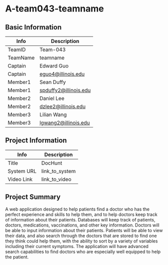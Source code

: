 # A-team043-teamname

## Basic Information

|   Info      |        Description     |
| ----------- | ---------------------- |
| TeamID      |        Team-043        |
| TeamName    |        teamname        |
| Captain     |        Edward Guo      |
| Captain     |   eguo4@illinois.edu   |
| Member1     |        Sean Duffy      |
| Member1     |  spduffy2@illinois.edu |
| Member2     |        Daniel Lee      |
| Member2     |   dzlee2@illinois.edu  |
| Member3     |       Lilian Wang      |
| Member3     |   lgwang2@illinois.edu |

## Project Information

|   Info      |        Description     |
| ----------- | ---------------------- |
|  Title      |         DocHunt        |
| System URL  |      link_to_system    |
| Video Link  |      link_to_video     |

## Project Summary

A web application designed to help patients find a doctor who has the perfect experience and skills to help them, and to help doctors keep track of information about their patients. Databases will keep track of patients, doctors, medications, vaccinations, and other key information. Doctors will be able to input information about their patients. Patients will be able to view their data, and also search through the doctors that are stored to find one they think could help them, with the ability to sort by a variety of variables including their current symptoms. The application will have advanced search capabilities to find doctors who are especially well equipped to help the patient.
